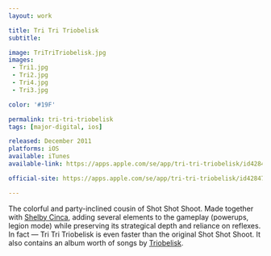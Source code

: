 ```yaml
---
layout: work

title: Tri Tri Triobelisk
subtitle:

image: TriTriTriobelisk.jpg
images:
 - Tri1.jpg
 - Tri2.jpg
 - Tri4.jpg
 - Tri3.jpg

color: '#19F'

permalink: tri-tri-triobelisk
tags: [major-digital, ios]

released: December 2011
platforms: iOS
available: iTunes
available-link: https://apps.apple.com/se/app/tri-tri-triobelisk/id428470159

official-site: https://apps.apple.com/se/app/tri-tri-triobelisk/id428470159

---
```


The colorful and party-inclined cousin of Shot Shot Shoot. Made together with [Shelby Cinca](https://twitter.com/catbeatsmusic), adding several elements to the gameplay (powerups, legion mode) while preserving its strategical depth and reliance on reflexes. In fact &mdash; Tri Tri Triobelisk is even faster than the original Shot Shot Shoot. It also contains an album worth of songs by [Triobelisk](https://triobelisk.bandcamp.com).
